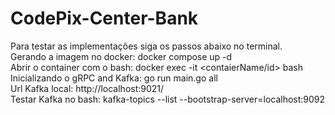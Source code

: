 # CodePix-Center-Bank
Para testar as implementações siga os passos abaixo no terminal.</br>
Gerando a imagem no docker: docker compose up -d</br>
Abrir o container com o bash: docker exec -it <contaierName/id> bash</br>
Inicializando o gRPC and Kafka: go run main.go all</br>
Url Kafka local: http://localhost:9021/</br>
Testar Kafka no bash: kafka-topics --list --bootstrap-server=localhost:9092</br>
